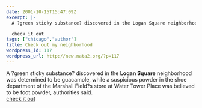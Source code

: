 ```yaml
---
date: 2001-10-15T15:47:09Z
excerpt: |-
  A ?green sticky substance? discovered in the Logan Square neighborhood was determined to be guacamole, while a suspicious powder in the shoe department of the Marshall Field?s store at Water Tower Place was believed to be foot powder, authorities said.

  check it out
tags: ["chicago","author"]
title: Check out my neighborhood
wordpress_id: 117
wordpress_url: http://new.nata2.org/?p=117
---
```


A ?green sticky substance? discovered in the <b>Logan Square</b> neighborhood was determined to be guacamole, while a suspicious powder in the shoe department of the Marshall Field?s store at Water Tower Place was believed to be foot powder, authorities said.
<br>
<a href="http://chicagotribune.com/news/local/chi-011015anthrax.story?coll=chi%2Dnewslocal%2Dhed">check it out</a>
